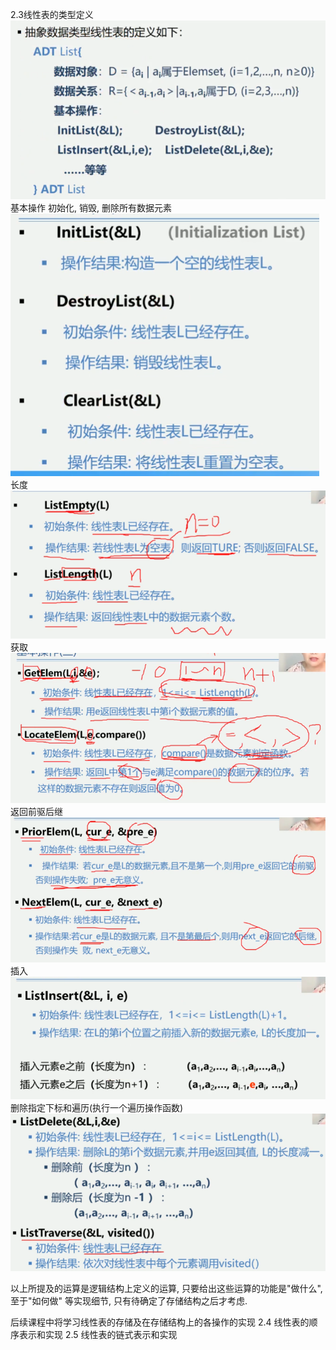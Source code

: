 2.3线性表的类型定义
![线性表的抽象数据类型定义](images/线性表的抽象数据类型定义.jpg)
基本操作
初始化, 销毁, 删除所有数据元素
![线性表的基本操作1.jpg](images/线性表的基本操作1.jpg)
长度
![线性表的基本操作2.jpg](images/线性表的基本操作2.jpg)
获取
![线性表的基本操作3.jpg](images/线性表的基本操作3.jpg)
返回前驱后继
![线性表的基本操作前驱后继4.jpg](images/线性表的基本操作前驱后继4.jpg)
插入
![线性表的基本操作插入5.jpg](images/线性表的基本操作插入5.jpg)
删除指定下标和遍历(执行一个遍历操作函数)
![线性表的基本操作删除和遍历6.png](images/线性表的基本操作删除和遍历6.png)

以上所提及的运算是逻辑结构上定义的运算, 只要给出这些运算的功能是"做什么", 至于"如何做"
等实现细节, 只有待确定了存储结构之后才考虑.

后续课程中将学习线性表的存储及在存储结构上的各操作的实现
2.4 线性表的顺序表示和实现
2.5 线性表的链式表示和实现